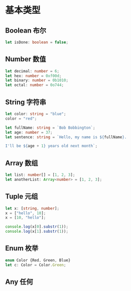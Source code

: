 # 基本类型

## Boolean 布尔

```ts
let isDone: boolean = false;
```

## Number 数值

```ts
let decimal: number = 6;
let hex: number = 0xf00d;
let binary: number = 0b1010;
let octal: number = 0o744;
```

## String 字符串

```ts
let color: string = "blue";
color = "red";

let fullName: string = `Bob Bobbington`;
let age: number = 37;
let sentence: string = `Hello, my name is ${fullName}.

I'll be ${age + 1} years old next month`;
```

## Array 数组

```ts
let list: number[] = [1, 2, 3];
let anotherList: Array<number> = [1, 2, 3];
```

## Tuple 元组

```ts
let x: [string, number];
x = ["hello", 10];
x = [10, "hello"];

console.log(x[0].substr(1));
console.log(x[1].substr(1));
```

## Enum 枚举

```ts
enum Color {Red, Green, Blue}
let c: Color = Color.Green;
```

## Any 任何


